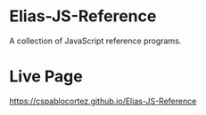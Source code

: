 # Elias-JS-Reference

 A collection of JavaScript reference programs.

 # Live Page

 https://cspablocortez.github.io/Elias-JS-Reference

